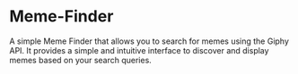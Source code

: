 # Meme-Finder
A simple Meme Finder  that allows you to search for memes using the Giphy API. It provides a simple and intuitive interface to discover and display memes based on your search queries.
